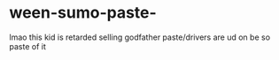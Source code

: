# ween-sumo-paste-
lmao this kid is retarded selling godfather paste/drivers are ud on be so paste of it

